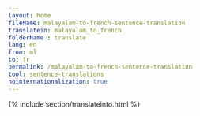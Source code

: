 ```yaml
---
layout: home
fileName: malayalam-to-french-sentence-translation
translatein: malayalam_to_french
folderName : translate
lang: en
from: ml
to: fr
permalink: /malayalam-to-french-sentence-translation
tool: sentence-translations
nointernationalization: true
---
```

{% include section/translateinto.html %}
